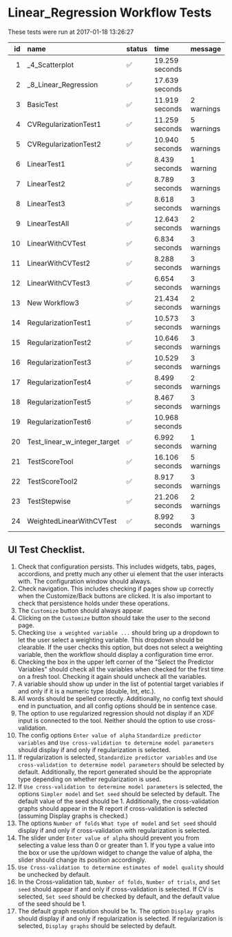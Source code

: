 # Linear_Regression Workflow Tests



These tests were run at 2017-01-18 13:26:27



| id|name                         |status  |time           |message    |
|--:|:----------------------------|:-------|:--------------|:----------|
|  1|_4_Scatterplot               |&#9989; |19.259 seconds |           |
|  2|_8_Linear_Regression         |&#9989; |17.639 seconds |           |
|  3|BasicTest                    |&#9989; |11.919 seconds |2 warnings |
|  4|CVRegularizationTest1        |&#9989; |11.259 seconds |5 warnings |
|  5|CVRegularizationTest2        |&#9989; |10.940 seconds |5 warnings |
|  6|LinearTest1                  |&#9989; |8.439 seconds  |1 warning  |
|  7|LinearTest2                  |&#9989; |8.789 seconds  |3 warnings |
|  8|LinearTest3                  |&#9989; |8.618 seconds  |3 warnings |
|  9|LinearTestAll                |&#9989; |12.643 seconds |2 warnings |
| 10|LinearWithCVTest             |&#9989; |6.834 seconds  |3 warnings |
| 11|LinearWithCVTest2            |&#9989; |8.288 seconds  |3 warnings |
| 12|LinearWithCVTest3            |&#9989; |6.654 seconds  |3 warnings |
| 13|New Workflow3                |&#9989; |21.434 seconds |2 warnings |
| 14|RegularizationTest1          |&#9989; |10.573 seconds |3 warnings |
| 15|RegularizationTest2          |&#9989; |10.646 seconds |3 warnings |
| 16|RegularizationTest3          |&#9989; |10.529 seconds |3 warnings |
| 17|RegularizationTest4          |&#9989; |8.499 seconds  |2 warnings |
| 18|RegularizationTest5          |&#9989; |8.467 seconds  |3 warnings |
| 19|RegularizationTest6          |&#9989; |10.968 seconds |           |
| 20|Test_linear_w_integer_target |&#9989; |6.992 seconds  |1 warning  |
| 21|TestScoreTool                |&#9989; |16.106 seconds |5 warnings |
| 22|TestScoreTool2               |&#9989; |8.917 seconds  |3 warnings |
| 23|TestStepwise                 |&#9989; |21.206 seconds |2 warnings |
| 24|WeightedLinearWithCVTest     |&#9989; |8.992 seconds  |3 warnings |


## UI Test Checklist.

1. Check that configuration persists. This includes widgets, tabs, pages, accordions, and pretty much any other ui element that the user interacts with. The configuration window should always.
2. Check navigation. This includes checking if pages show up correctly when the Customize/Back buttons are clicked. It is also important to check that persistence holds under these operations.
3. The `Customize` button should always appear.
4. Clicking on the `Customize` button should take the user to the second page.
5. Checking `Use a weighted variable ...` should bring up a dropdown to let the user select a weighting variable. This dropdown should be clearable. If the user checks this option, but does not select a weighting variable, then the workflow should display a configuration time error.
6. Checking the box in the upper left corner of the "Select the Predictor Variables" should check all the variables when checked for the first time on a fresh tool. Checking it again should uncheck all the variables.
7. A variable should show up under in the list of potential target variables if and only if it is a numeric type (double, Int, etc.).
8. All words should be spelled correctly. Additionally, no config text should end in punctuation, and all config options should be in sentence case.
9. The option to use regularized regression should not display if an XDF input is connected to the tool. Neither should the option to use cross-validation.
10. The config options `Enter value of alpha` `Standardize predictor variables` and `Use cross-validation to determine model parameters` should display if and only if regularization is selected.
11. If regularization is selected, `Standardize predictor variables` and `Use cross-validation to determine model parameters` should be selected by default. Additionally, the report generated should be the appropriate type depending on whether regularization is used.
12. If `Use cross-validation to determine model parameters` is selected, the options `Simpler model` and `Set seed` should be selected by default. The default value of the seed should be 1. Additionally, the cross-validation graphs should appear in the R report if cross-validation is selected (assuming Display graphs is checked.)
13. The options `Number of folds` `What type of model` and `Set seed` should display if and only if cross-validation with regularization is selected.
14. The slider under `Enter value of alpha` should prevent you from selecting a value less than 0 or greater than 1. If you type a value into the box or use the up/down widget to change the value of alpha, the slider should change its position accordingly.
15. `Use Cross-validation to determine estimates of model quality` should be unchecked by default. 
16. In the Cross-validation tab, `Number of folds`, `Number of trials`, and `Set seed` should appear if and only if cross-validation is selected. If CV is selected, `Set seed` should be checked by default, and the default value of the seed should be 1.
17. The default graph resolution should be 1x. The option `Display graphs` should display if and only if regularization is selected. If regularization is selected, `Display graphs` should be selected by default.
